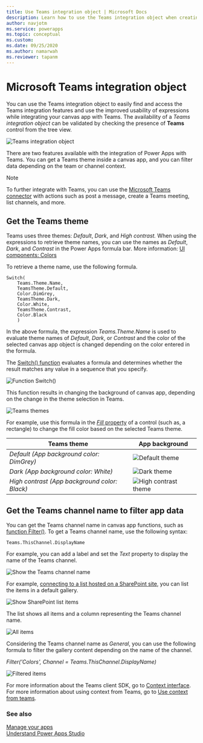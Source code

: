 ```yaml
---
title: Use Teams integration object | Microsoft Docs
description: Learn how to use the Teams integration object when creating apps using Power Apps inside Teams.
author: navjotm
ms.service: powerapps
ms.topic: conceptual
ms.custom: 
ms.date: 09/25/2020
ms.author: namarwah
ms.reviewer: tapanm
---
```


# Microsoft Teams integration object

You can use the Teams integration object to easily find and access the Teams integration features and use the improved usability of expressions while integrating your canvas app with Teams. The availability of a *Teams integration object* can be validated by checking the presence of **Teams** control from the tree view.

![Teams integration object](media/teams-1.png "Teams integration object")

There are two features available with the integration of Power Apps with Teams. You can get a Teams theme inside a canvas app, and you can filter data depending on the team or channel context.

> [!NOTE]
> To further integrate with Teams, you can use the [Microsoft Teams connector](https://docs.microsoft.com/connectors/teams/) with actions such as post a message, create a Teams meeting, list channels, and more.

## Get the Teams theme

Teams uses three themes: *Default*, *Dark*, and *High contrast.* When using the expressions to retrieve theme names, you can use the names as *Default*, *Dark*, and *Contrast* in the Power Apps formula bar. More information: [UI components: Colors](/microsoftteams/platform/concepts/design/components/color)

To retrieve a theme name, use the following formula.

```powerapps-dot
Switch(
    Teams.Theme.Name,
    TeamsTheme.Default,
    Color.DimGrey,
    TeamsTheme.Dark,
    Color.White,
    TeamsTheme.Contrast,
    Color.Black
    )
```

In the above formula, the expression *Teams.Theme.Name* is used to evaluate theme names of *Default*, *Dark*, or *Contrast* and the color of the selected
canvas app object is changed depending on the color entered in the formula.

The [Switch() function](../maker/canvas-apps/functions/function-if.md) evaluates a formula and determines whether the result matches any value in a sequence that you specify.

![Function Switch()](media/teams-2.png "Function Switch()")

This function results in changing the background of canvas app, depending on the change in the theme selection in Teams.

![Teams themes](media/teams-themes.png "Teams themes")

For example, use this formula in the [*Fill* property](../maker/canvas-apps/controls/properties-color-border.md#normal) of a control (such as, a rectangle) to change the fill color based on the selected Teams theme.

| **Teams theme**                               | **App background**                       |
|-----------------------------------------------|------------------------------------------|
| *Default (App background color: DimGrey)*     | ![Default theme](media/teams-default-theme.png "Default theme") |
| *Dark (App background color: White)*          | ![Dark theme](media/teams-dark-theme.png "Dark theme") |
| *High contrast (App background color: Black)* | ![High contrast theme](media/teams-high-contrast.png "High contrast theme") |

## Get the Teams channel name to filter app data

You can get the Teams channel name in canvas app functions, such as [function Filter()](../maker/canvas-apps/functions/function-filter-lookup.md). To get a Teams channel name, use the following syntax:

```powerapps-dot
Teams.ThisChannel.DisplayName
```

For example, you can add a label and set the *Text* property to display the name of the Teams channel.

![Show the Teams channel name](media/teams-3.png "Show the Teams channel name")

For example, [connecting to a list hosted on a SharePoint site](../maker/canvas-apps/connections/connection-sharepoint-online.md), you can list the items in a default gallery.

![Show SharePoint list items](media/teams-4.png "Show SharePoint list items")

The list shows all items and a column representing the Teams channel name.

![All items](media/teams-5.png "All items")

Considering the Teams channel name as *General*, you can use the following formula to filter the gallery content depending on the name of the channel.

*Filter('Colors', Channel = Teams.ThisChannel.DisplayName)*

![Filtered items](media/teams-filtered-items.png "Filtered items")

For more information about the Teams client SDK, go to [Context interface](/javascript/api/@microsoft/teams-js/microsoftteams.context?view=msteams-client-js-latest&preserve-view=true). For more information about using context from Teams, go to [Use context from teams](../maker/canvas-apps/embed-teams-app.md#use-context-from-teams).

### See also

[Manage your apps](manage-your-apps.md)  
[Understand Power Apps Studio](understand-power-apps-studio.md)

